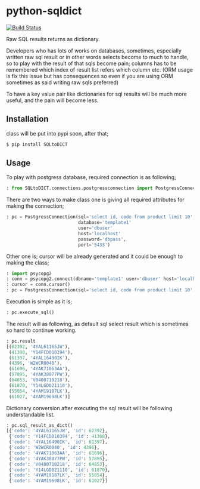 python-sqldict
==============
[![Build Status](https://travis-ci.org/RedXBeard/python-sqldict.svg?branch=master)](https://travis-ci.org/RedXBeard/python-sqldict)

Raw SQL results returns as dictionary.

Developers who has lots of works on databases, sometimes, especially written raw sql result or in other words selects become to much to handle, so to play with the result of that sqls become pain; columns has to be remembered which index of result list refers which column etc. (ORM usage is fix this issue but has consequences so even if you are using ORM sometimes as said writing raw sqls preferred)

To have a key value pair like dictionaries for sql results will be much more useful, and the pain will become less.

Installation
------------
class will be put into pypi soon, after that;
```bash
$ pip install SQLtoDICT
```

Usage
-----
To play with postgress database, required connection is as following;
```python
: from SQLtoDICT.connections.postgressconnection import PostgressConnection
```

There are two ways to make class one is giving all required attributes for making the connection;
```python
: pc = PostgressConnection(sql='select id, code from product limit 10', 
                           database='template1' 
                           user='dbuser' 
                           host='localhost' 
                           password='dbpass', 
                           port='5433')
```

Other one is; cursor will be already generated and it could be enough to making the class;
```python
: import psycopg2
: conn = psycopg2.connect(dbname='template1' user='dbuser' host='localhost' password='dbpass', port='5433')
: cursor = conn.cursor()
: pc = PostgressConnection(sql='select id, code from product limit 10', cursor=cursor)
```

Execution is simple as it is;
```python
: pc.execute_sql()
```

The result will as following, as default sql select result which is sometimes so hard to continue working.
```python
: pc.result
[(62392, '4YAL61165JW'),
 (41308, 'Y14FCD010394'),
 (61397, '4YAL16490IK'),
 (4396, 'W2WCR0040'),
 (61696, '4YAK71063AA'),
 (57895, '4YAK38077PW'),
 (64853, 'V0400710218'),
 (61870, 'Y14LGD021110'),
 (55054, '4YAM19187LK'),
 (61027, '4YAM19698LK')]
```

Dictionary conversion after executing the sql result will be following understandable list.
```python
: pc.sql_result_as_dict()
[{'code': '4YAL61165JW', 'id': 62392},
 {'code': 'Y14FCD010394', 'id': 41308},
 {'code': '4YAL16490IK', 'id': 61397},
 {'code': 'W2WCR0040', 'id': 4396},
 {'code': '4YAK71063AA', 'id': 61696},
 {'code': '4YAK38077PW', 'id': 57895},
 {'code': 'V0400710218', 'id': 64853},
 {'code': 'Y14LGD021110', 'id': 61870},
 {'code': '4YAM19187LK', 'id': 55054},
 {'code': '4YAM19698LK', 'id': 61027}]
```




